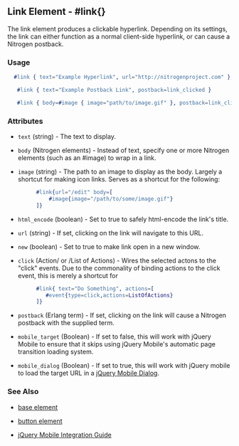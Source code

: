 <!-- dash: #link | Element | ###:Element -->


## Link Element - #link{}

  The link element produces a clickable hyperlink. Depending on its settings,  
  the link can either function as a normal client-side hyperlink, or can
  cause a Nitrogen postback.

### Usage

```erlang
  #link { text="Example Hyperlink", url="http://nitrogenproject.com" },

```

```erlang
   #link { text="Example Postback Link", postback=link_clicked }

```

```erlang
   #link { body=#image { image="path/to/image.gif" }, postback=link_clicked}

```

### Attributes

   * `text` (string) - The text to display.

   * `body` (Nitrogen elements) - Instead of text, specify one or more
     Nitrogen elements (such as an #image) to wrap in a link.

   * `image` (string) - The path to an image to display as the body. Largely
     a shortcut for making icon links.  Serves as a shortcut for the following:

```ERLANG
         #link{url="/edit" body=[
             #image{image="/path/to/some/image.gif"}
         ]}

```

   * `html_encode` (boolean) - Set to true to safely html-encode the link's
     title.

   * `url` (string) - If set, clicking on the link will navigate to this
     URL.

   * `new` (boolean) - Set to true to make link open in a new window.

   * `click` (Action/ or /List of Actions) - Wires the selected actons to
     the \"click\" events.  Due to the commonality of binding actions to the
     click event, this is merely a shortcut for 

```ERLANG
         #link{ text="Do Something", actions=[
            #event{type=click,actions=ListOfActions}
         ]}

```

   * `postback` (Erlang term) - If set, clicking on the link will cause a
     Nitrogen postback with the supplied term.

   * `mobile_target` (Boolean) - If set to false, this will work with
     jQuery Mobile to ensure that it skips using jQuery Mobile's automatic page
     transition loading system.

   * `mobile_dialog` (Boolean) - If set to true, this will work with jQuery mobile to load the target URL in a [jQuery Mobile Dialog](http://jquerymobile.com/demos/1.1.1/docs/pages/page-dialogs.md).

### See Also

 *  [base element](./element_base.md)

 *  [button element](./button.md)

 *  [jQuery Mobile Integration Guide](../jquery_mobile_integration.md)
